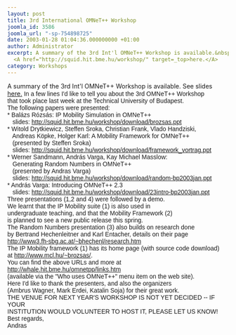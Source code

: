 ```yaml
---
layout: post
title: 3rd International OMNeT++ Workshop
joomla_id: 3586
joomla_url: "-sp-754898725"
date: 2003-01-28 01:04:36.000000000 +01:00
author: Administrator
excerpt: A summary of the 3rd Int'l OMNeT++ Workshop is available.&nbsp;See slides
  <A href="http://squid.hit.bme.hu/workshop/" target=_top>here.</A>
category: Workshops
---
```

A summary of the 3rd Int'l OMNeT++ Workshop is available.&nbsp;See slides <A href="http://squid.hit.bme.hu/workshop/" target=_top>here.</A> <FONT face="Verdana, Arial, Helvetica, sans-serif">In a few lines I'd like to tell you about the 3rd OMNeT++ Workshop<BR>that took place last week at the Technical University of Budapest.<BR>The following papers were presented:<BR>* Balázs Rózsás: IP Mobility Simulation in OMNeT++<BR>&nbsp;&nbsp; slides: </FONT><A href="http://squid.hit.bme.hu/workshop/download/brozsas.ppt"><FONT face="Verdana, Arial, Helvetica, sans-serif">http://squid.hit.bme.hu/workshop/download/brozsas.ppt</FONT></A><BR><FONT face="Verdana, Arial, Helvetica, sans-serif">* Witold Drytkiewicz, Steffen Sroka, Christian Frank, Vlado Handziski,<BR>&nbsp;&nbsp; Andreas Köpke, Holger Karl: A Mobility Framework for OMNeT++<BR>&nbsp;&nbsp; (presented by Steffen Sroka)<BR>&nbsp;&nbsp; slides: </FONT><A href="http://squid.hit.bme.hu/workshop/download/framework_vortrag.ppt"><FONT face="Verdana, Arial, Helvetica, sans-serif">http://squid.hit.bme.hu/workshop/download/framework_vortrag.ppt</FONT></A><BR><FONT face="Verdana, Arial, Helvetica, sans-serif">* Werner Sandmann, András Varga, Kay Michael Masslow:<BR>&nbsp;&nbsp; Generating Random Numbers in OMNeT++<BR>&nbsp;&nbsp; (presented by Andras Varga)<BR>&nbsp;&nbsp; slides: </FONT><A href="http://squid.hit.bme.hu/workshop/download/random-bp2003jan.ppt"><FONT face="Verdana, Arial, Helvetica, sans-serif">http://squid.hit.bme.hu/workshop/download/random-bp2003jan.ppt</FONT></A><BR><FONT face="Verdana, Arial, Helvetica, sans-serif">* András Varga: Introducing OMNeT++ 2.3<BR>&nbsp;&nbsp; slides: </FONT><A href="http://squid.hit.bme.hu/workshop/download/23intro-bp2003jan.ppt"><FONT face="Verdana, Arial, Helvetica, sans-serif">http://squid.hit.bme.hu/workshop/download/23intro-bp2003jan.ppt</FONT></A><BR><FONT face="Verdana, Arial, Helvetica, sans-serif">Three presentations (1,2 and 4) were followed by a demo.<BR>We learnt that the IP Mobility suite (1) is also used in<BR>undergraduate teaching, and that the Mobility Framework (2)<BR>is planned to see a new public release this spring.<BR>The Random Numbers presentation (3) also builds on research done<BR>by Bertrand Hechenleitner and Karl Entacher, details on their page<BR></FONT><A href="http://www3.fh-sbg.ac.at/~bhechenl/research.htm"><FONT face="Verdana, Arial, Helvetica, sans-serif">http://www3.fh-sbg.ac.at/~bhechenl/research.htm</FONT></A><BR><FONT face="Verdana, Arial, Helvetica, sans-serif">The IP Mobility framework (1) has its home page (with source code download)<BR>at </FONT><A href="http://www.mcl.hu/~brozsas/"><FONT face="Verdana, Arial, Helvetica, sans-serif">http://www.mcl.hu/~brozsas/</FONT></A><FONT face="Verdana, Arial, Helvetica, sans-serif">.<BR>You can find the above URLs and more at <BR></FONT><A href="http://whale.hit.bme.hu/omnetpp/links.htm"><FONT face="Verdana, Arial, Helvetica, sans-serif">http://whale.hit.bme.hu/omnetpp/links.htm</FONT></A><BR><FONT face="Verdana, Arial, Helvetica, sans-serif">(available via the "Who uses OMNeT++" menu item on the web site).<BR>Here I'd like to thank the presenters, and also the organizers<BR>(Ambrus Wagner, Mark Erdei, Katalin Soja) for their great work.<BR>THE VENUE FOR NEXT YEAR'S WORKSHOP IS NOT YET DECIDED -- IF YOUR<BR>INSTITUTION WOULD VOLUNTEER TO HOST IT, PLEASE LET US KNOW!<BR>Best regards,<BR>Andras</FONT>

